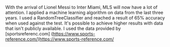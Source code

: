 With the arrival of Lionel Messi to Inter Miami, MLS will now have a lot of attention. I applied a machine learning algorithm on data 
from the last three years. I used a RandomTreeClassifier and reached a result of 65% accuracy when used against the test. It's
possible to achieve higher results with data that isn't publicly available. I used the data 
provided by [sportsreferenc.com] (https://www.sports-reference.com/)https://www.sports-reference.com/ 

